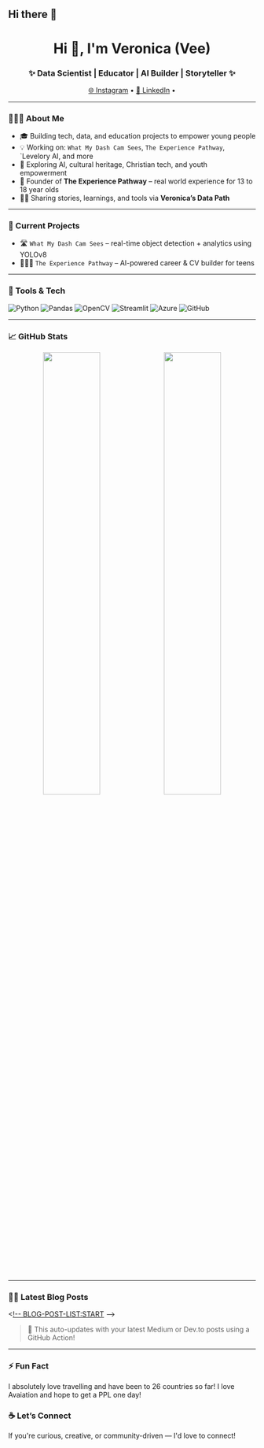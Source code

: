 ## Hi there 👋

<h1 align="center">Hi 👋, I'm Veronica (Vee)</h1>
<h3 align="center">✨ Data Scientist | Educator | AI Builder | Storyteller ✨</h3>

<p align="center">
  <a href="https://www.instagram.com/veronicasdatapath/?hl=en">🌐 Instagram</a> •
  <a href="https://www.linkedin.com/in/veronica-a-7a905810b/">🔗 LinkedIn</a> •
</p>

---

### 👩🏾‍💻 About Me

- 🎓 Building tech, data, and education projects to empower young people  
- 💡 Working on: `What My Dash Cam Sees`, `The Experience Pathway`, `Levelory AI, and more  
- 🧠 Exploring AI, cultural heritage, Christian tech, and youth empowerment  
- 📸 Founder of **The Experience Pathway** – real world experience for 13 to 18 year olds
- ✍🏾 Sharing stories, learnings, and tools via **Veronica’s Data Path**

---

### 🚀 Current Projects

- 🛣️ `What My Dash Cam Sees` – real-time object detection + analytics using YOLOv8
- 🧑🏾‍🏫 `The Experience Pathway` – AI-powered career & CV builder for teens

---

### 🔧 Tools & Tech

![Python](https://img.shields.io/badge/-Python-333333?style=flat&logo=python)
![Pandas](https://img.shields.io/badge/-Pandas-150458?style=flat&logo=pandas)
![OpenCV](https://img.shields.io/badge/-OpenCV-5C3EE8?style=flat&logo=opencv)
![Streamlit](https://img.shields.io/badge/-Streamlit-FF4B4B?style=flat&logo=streamlit)
![Azure](https://img.shields.io/badge/-Azure-0078D4?style=flat&logo=microsoft-azure)
![GitHub](https://img.shields.io/badge/-GitHub-181717?style=flat&logo=github)

---

### 📈 GitHub Stats

<p align="center">
  <img src="https://github-readme-stats.vercel.app/api?username=yourusername&show_icons=true&theme=radical" width="48%" />
  <img src="https://github-readme-streak-stats.herokuapp.com/?user=yourusername&theme=radical" width="48%" />
</p>

---

### ✍🏾 Latest Blog Posts

<[!-- BLOG-POST-LIST:START](https://medium.com/@veronica.annor/what-my-dash-cam-sees-a-data-scientists-take-on-road-safety-with-ai-4d95366da4e5) -->
<!-- BLOG-POST-LIST:END -->

> 🔁 This auto-updates with your latest Medium or Dev.to posts using a GitHub Action!

---

### ⚡ Fun Fact
I absolutely love travelling and have been to 26 countries so far!
I love Avaiation and hope to get a PPL one day!

### ☕ Let’s Connect

If you're curious, creative, or community-driven — I'd love to connect!
